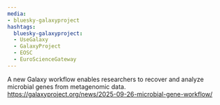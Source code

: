 ```yaml
---
media:
- bluesky-galaxyproject
hashtags:
  bluesky-galaxyproject:
  - UseGalaxy
  - GalaxyProject
  - EOSC
  - EuroScienceGateway
---
```

A new Galaxy workflow enables researchers to recover and analyze microbial genes from metagenomic data.
https://galaxyproject.org/news/2025-09-26-microbial-gene-workflow/